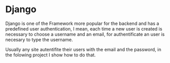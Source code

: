 # Django


Django is one of the Framework more popular for the backend and has a predefined user authentication, I mean, each time a new user is created is necessary to choose a username and an email, for authentificate an user is necesary to type the username. 

Usually any site autentifite their users with the email and the password, in the folowing project I show how to do that.
